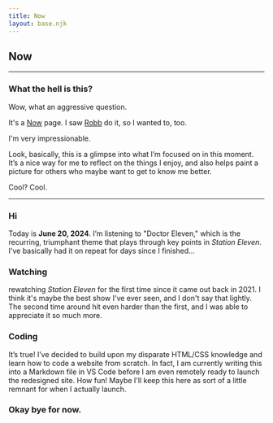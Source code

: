 ```yaml
---
title: Now
layout: base.njk
---
```


## Now
---

### What the hell is this?
Wow, what an aggressive question.

It's a [Now](https://nownownow.com/about) page. I saw [Robb](https://rknight.me/now/) do it, so I wanted to, too.

I'm very impressionable.

Look, basically, this is a glimpse into what I’m focused on in this moment. It’s a nice way for me to reflect on the things I enjoy, and also helps paint a picture for others who maybe want to get to know me better.

Cool? Cool.

---


### Hi

Today is **June 20, 2024**. I’m listening to "Doctor Eleven," which is the recurring, triumphant theme that plays through key points in *Station Eleven*. I've basically had it on repeat for days since I finished...

### Watching

rewatching *Station Eleven* for the first time since it came out back in 2021. I think it's maybe the best show I've ever seen, and I don't say that lightly. The second time around hit even harder than the first, and I was able to appreciate it so much more.

### Coding

It’s true! I’ve decided to build upon my disparate HTML/CSS knowledge and learn how to code a website from scratch. In fact, I am currently writing this into a Markdown file in VS Code before I am even remotely ready to launch the redesigned site. How fun! Maybe I'll keep this here as sort of a little remnant for when I actually launch.

### Okay bye for now.


